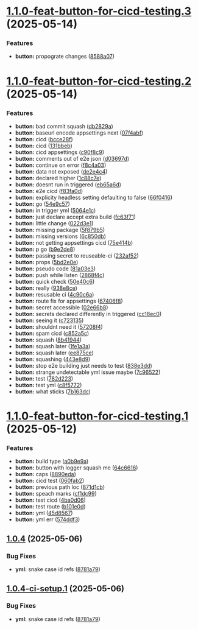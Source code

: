 # [1.1.0-feat-button-for-cicd-testing.3](https://github.com/TechnologyEnhancedLearning/TELBlazor/compare/v1.1.0-feat-button-for-cicd-testing.2...v1.1.0-feat-button-for-cicd-testing.3) (2025-05-14)


### Features

* **button:** propograte changes ([8588a07](https://github.com/TechnologyEnhancedLearning/TELBlazor/commit/8588a0790241cd147c91290da2a6c339bf88408e))

# [1.1.0-feat-button-for-cicd-testing.2](https://github.com/TechnologyEnhancedLearning/TELBlazor/compare/v1.1.0-feat-button-for-cicd-testing.1...v1.1.0-feat-button-for-cicd-testing.2) (2025-05-14)


### Features

* **button:** bad commit squash ([db2829a](https://github.com/TechnologyEnhancedLearning/TELBlazor/commit/db2829aca9b3c416f033d04ceb90c950dfba3002))
* **button:** baseurl encode appsettings next ([07f4abf](https://github.com/TechnologyEnhancedLearning/TELBlazor/commit/07f4abf4e2af668c5fe4d2b80fb9615cdc99ab7f))
* **button:** cicd ([bcce28f](https://github.com/TechnologyEnhancedLearning/TELBlazor/commit/bcce28f2f2e4a39ac29ac26656ed9676215ea670))
* **button:** cicd ([131bbeb](https://github.com/TechnologyEnhancedLearning/TELBlazor/commit/131bbeb65557917b734c6a89319875ee087dd25b))
* **button:** cicd appsettings ([c90f8c9](https://github.com/TechnologyEnhancedLearning/TELBlazor/commit/c90f8c989ac97827cc86a2f6ea9d473961d38956))
* **button:** comments out of e2e json ([d03697d](https://github.com/TechnologyEnhancedLearning/TELBlazor/commit/d03697d32d3f97e946fc3522e251ca1310f804c9))
* **button:** continue on error ([f8c4a03](https://github.com/TechnologyEnhancedLearning/TELBlazor/commit/f8c4a037b215cd6d52793923f05b1a8332a03ee7))
* **button:** data not exposed ([de2e4c4](https://github.com/TechnologyEnhancedLearning/TELBlazor/commit/de2e4c4b56979f848b34fd6d3487a9c579de2413))
* **button:** declared higher ([1c88c7e](https://github.com/TechnologyEnhancedLearning/TELBlazor/commit/1c88c7e6a19834527e9c75201794ccd7c542b71f))
* **button:** doesnt run in triggered ([eb65a6d](https://github.com/TechnologyEnhancedLearning/TELBlazor/commit/eb65a6d84de9b206e36e890129d8bea761a298ab))
* **button:** e2e cicd ([f83fa0d](https://github.com/TechnologyEnhancedLearning/TELBlazor/commit/f83fa0d06cabdfe123f95bea5954f795982f6704))
* **button:** explicity headless setting defaulting to false ([66f0416](https://github.com/TechnologyEnhancedLearning/TELBlazor/commit/66f0416d2fff440fdf110102403f5bb372e322bc))
* **button:** go ([54e9c57](https://github.com/TechnologyEnhancedLearning/TELBlazor/commit/54e9c572095a8d37d46ae01519f7f63eea07bdae))
* **button:** in trigger yml ([5064e1c](https://github.com/TechnologyEnhancedLearning/TELBlazor/commit/5064e1ccbe3c204b31daf5722a6f1d049bbce346))
* **button:** just declare accept extra build ([fc63f71](https://github.com/TechnologyEnhancedLearning/TELBlazor/commit/fc63f71b9e65019664dcba13f254f6853fa713be))
* **button:** little change ([022d3e1](https://github.com/TechnologyEnhancedLearning/TELBlazor/commit/022d3e1161dc2d83befae58e8453b0be37aaddae))
* **button:** missing package ([5f879b5](https://github.com/TechnologyEnhancedLearning/TELBlazor/commit/5f879b5b0e94d18757c427a0f153d20f39864d93))
* **button:** missing versions ([6c850db](https://github.com/TechnologyEnhancedLearning/TELBlazor/commit/6c850db1a3953dea12d60fa58bb07c422ef7d443))
* **button:** not getting appsettings cicd ([75e414b](https://github.com/TechnologyEnhancedLearning/TELBlazor/commit/75e414b346d3ee66469d7f0c5f781aa378be3880))
* **button:** p go ([b9e2de8](https://github.com/TechnologyEnhancedLearning/TELBlazor/commit/b9e2de84c3bde301ac220738c157a1f58b8e0840))
* **button:** passing secret to reuseable-ci ([232af52](https://github.com/TechnologyEnhancedLearning/TELBlazor/commit/232af52519d8c5987f62b9eed88f000a00de7687))
* **button:** props ([5bd2e0e](https://github.com/TechnologyEnhancedLearning/TELBlazor/commit/5bd2e0e19668304fe357d51a28d41e03bf5405e2))
* **button:** pseudo code ([81a03e3](https://github.com/TechnologyEnhancedLearning/TELBlazor/commit/81a03e347e71f570c62113b764484b41462fe714))
* **button:** push while listen ([2868f4c](https://github.com/TechnologyEnhancedLearning/TELBlazor/commit/2868f4cf77b86a06898f83a09e9067f058ceeb65))
* **button:** quick check ([50e40c6](https://github.com/TechnologyEnhancedLearning/TELBlazor/commit/50e40c622581265d6f22e46f6a806c9220d1d6a3))
* **button:** really ([938e8ce](https://github.com/TechnologyEnhancedLearning/TELBlazor/commit/938e8ce53184a4e89d5273d6ea014f3910cafb42))
* **button:** resusable ci ([4c90c6a](https://github.com/TechnologyEnhancedLearning/TELBlazor/commit/4c90c6a47f707bee5acc17116b49de0c6ebc469b))
* **button:** route fix for appsettings ([67406f8](https://github.com/TechnologyEnhancedLearning/TELBlazor/commit/67406f87ac4f3c3951c811ab3929c38005fd23d6))
* **button:** secret accessible ([02e66b8](https://github.com/TechnologyEnhancedLearning/TELBlazor/commit/02e66b86c8f0c82b1638d658f3623e6b22069fe0))
* **button:** secrets declared differently in triggered ([cc18ec0](https://github.com/TechnologyEnhancedLearning/TELBlazor/commit/cc18ec018f8d0bdc916c6057dbe827d415e489c2))
* **button:** seeing it ([c723135](https://github.com/TechnologyEnhancedLearning/TELBlazor/commit/c723135af93ee3d86a7c73d62d5bab7321641213))
* **button:** shouldnt need it ([57208f4](https://github.com/TechnologyEnhancedLearning/TELBlazor/commit/57208f41e264beacfa5f3b541fb212a74e7bb55c))
* **button:** spam cicd ([c852a5c](https://github.com/TechnologyEnhancedLearning/TELBlazor/commit/c852a5cf4efcc1bdad83a3031551b490a18065c0))
* **button:** squash ([8b41944](https://github.com/TechnologyEnhancedLearning/TELBlazor/commit/8b419440b6e72e490d215aff50d881131a1e8ea6))
* **button:** squash later ([1fe1a3a](https://github.com/TechnologyEnhancedLearning/TELBlazor/commit/1fe1a3af7300c417a1a30770767fd895504aae61))
* **button:** squash later ([ee875ce](https://github.com/TechnologyEnhancedLearning/TELBlazor/commit/ee875ce01d061fab4056e0df918b25a71a27ac8f))
* **button:** squashing ([443e8d9](https://github.com/TechnologyEnhancedLearning/TELBlazor/commit/443e8d91288a671d6a0a192684e0405be5859a3f))
* **button:** stop e2e building just needs to test ([838e3dd](https://github.com/TechnologyEnhancedLearning/TELBlazor/commit/838e3dd79d3d59ba557b8fd522eb2de2f9dd0058))
* **button:** strange undetectable yml issue maybe ([7c96522](https://github.com/TechnologyEnhancedLearning/TELBlazor/commit/7c965220c79eee42f2fb75aef3c3f280eebe9574))
* **button:** test ([782d223](https://github.com/TechnologyEnhancedLearning/TELBlazor/commit/782d223d3723cfe2c1cb70153fcc8c110d9516f1))
* **button:** test yml ([c8f5772](https://github.com/TechnologyEnhancedLearning/TELBlazor/commit/c8f577269a4268371c0edfb2a364cbb8decf60ba))
* **button:** what sticks ([7b163dc](https://github.com/TechnologyEnhancedLearning/TELBlazor/commit/7b163dc22160b99fec53104b07d3ea36bc4cae05))

# [1.1.0-feat-button-for-cicd-testing.1](https://github.com/TechnologyEnhancedLearning/TELBlazor/compare/v1.0.4...v1.1.0-feat-button-for-cicd-testing.1) (2025-05-12)


### Features

* **button:** build type ([a0b9e9a](https://github.com/TechnologyEnhancedLearning/TELBlazor/commit/a0b9e9add1be8d0ee0b74b9e902ab3126e4bf6b4))
* **button:** button with logger squash me ([64c6616](https://github.com/TechnologyEnhancedLearning/TELBlazor/commit/64c66167398661e9eb823f153fd4615a2836b693))
* **button:** caps ([8890eda](https://github.com/TechnologyEnhancedLearning/TELBlazor/commit/8890edae9a0170107e3ac192de56e533690045ab))
* **button:** cicd test ([060fab2](https://github.com/TechnologyEnhancedLearning/TELBlazor/commit/060fab285f09038ef3c84405167fbfc438c99a8f))
* **button:** previous path loc ([871d1cb](https://github.com/TechnologyEnhancedLearning/TELBlazor/commit/871d1cb9b7805e6601a8cb1e1ffccfc999561c2b))
* **button:** speach marks ([cf1dc99](https://github.com/TechnologyEnhancedLearning/TELBlazor/commit/cf1dc9934e5e93420174ffd6106207fc41d295f4))
* **button:** test cicd ([4ba0d06](https://github.com/TechnologyEnhancedLearning/TELBlazor/commit/4ba0d067dafce2312de627f6c0f9fb0da6c518c7))
* **button:** test route ([b101e0d](https://github.com/TechnologyEnhancedLearning/TELBlazor/commit/b101e0d29bf724084a2512514dbbadc45c9288d1))
* **button:** yml ([45d8567](https://github.com/TechnologyEnhancedLearning/TELBlazor/commit/45d856729fa1d32d7b7127ac4f9dbe0ae5c1f3b1))
* **button:** yml err ([574ddf3](https://github.com/TechnologyEnhancedLearning/TELBlazor/commit/574ddf3b02115aadc096ee9c27cde13aef71a4fc))

## [1.0.4](https://github.com/TechnologyEnhancedLearning/TELBlazor/compare/v1.0.3...v1.0.4) (2025-05-06)


### Bug Fixes

* **yml:** snake case id refs ([8781a79](https://github.com/TechnologyEnhancedLearning/TELBlazor/commit/8781a79db4442eb2ab52821443fadb1c01276faa))

## [1.0.4-ci-setup.1](https://github.com/TechnologyEnhancedLearning/TELBlazor/compare/v1.0.3...v1.0.4-ci-setup.1) (2025-05-06)


### Bug Fixes

* **yml:** snake case id refs ([8781a79](https://github.com/TechnologyEnhancedLearning/TELBlazor/commit/8781a79db4442eb2ab52821443fadb1c01276faa))
